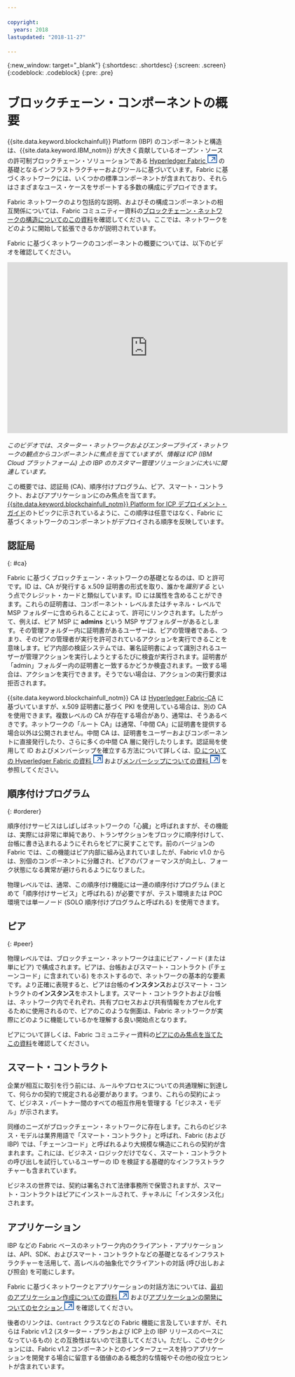 ```yaml
---

copyright:
  years: 2018
lastupdated: "2018-11-27"

---
```


{:new_window: target="_blank"}
{:shortdesc: .shortdesc}
{:screen: .screen}
{:codeblock: .codeblock}
{:pre: .pre}

# ブロックチェーン・コンポーネントの概要

{{site.data.keyword.blockchainfull}} Platform (IBP) のコンポーネントと構造は、{{site.data.keyword.IBM_notm}} が大きく貢献しているオープン・ソースの許可制ブロックチェーン・ソリューションである [Hyperledger Fabric ![外部リンク・アイコン](images/external_link.svg "外部リンク・アイコン")](https://hyperledger-fabric.readthedocs.io/en/release-1.2/) の基礎となるインフラストラクチャーおよびツールに基づいています。Fabric に基づくネットワークには、いくつかの標準コンポーネントが含まれており、それらはさまざまなユース・ケースをサポートする多数の構成にデプロイできます。

Fabric ネットワークのより包括的な説明、およびその構成コンポーネントの相互関係については、Fabric コミュニティー資料の[ブロックチェーン・ネットワークの構造についてのこの資料](https://hyperledger-fabric.readthedocs.io/en/release-1.2/network/network.html)を確認してください。ここでは、ネットワークをどのように開始して拡張できるかが説明されています。

Fabric に基づくネットワークのコンポーネントの概要については、以下のビデオを確認してください。

<iframe class="embed-responsive-item" id="youtubeplayer" title="スターター・プランのビデオ" type="text/html" width="640" height="390" src="https://www.youtube.com/embed/sJaT2L99BUo" frameborder="0" webkitallowfullscreen mozallowfullscreen allowfullscreen> </iframe>

*このビデオでは、スターター・ネットワークおよびエンタープライズ・ネットワークの観点からコンポーネントに焦点を当てていますが、情報は ICP (IBM Cloud プラットフォーム) 上の IBP のカスタマー管理ソリューションに大いに関連しています。*

この概要では、認証局 (CA)、順序付けプログラム、ピア、スマート・コントラクト、およびアプリケーションにのみ焦点を当てます。[{{site.data.keyword.blockchainfull_notm}} Platform for ICP デプロイメント・ガイド](/docs/services/blockchain/ibp_for_icp_deployment_guide.html)のトピックに示されているように、この順序は任意ではなく、Fabric に基づくネットワークのコンポーネントがデプロイされる順序を反映しています。

## 認証局
{: #ca}

Fabric に基づくブロックチェーン・ネットワークの基礎となるのは、ID と許可です。ID は、CA が発行する x.509 証明書の形式を取り、誰かを*識別する* という点でクレジット・カードと類似しています。ID には属性を含めることができます。これらの証明書は、コンポーネント・レベルまたはチャネル・レベルで MSP フォルダーに含められることによって、許可にリンクされます。したがって、例えば、ピア MSP に **admins** という MSP サブフォルダーがあるとします。その管理フォルダー内に証明書があるユーザーは、ピアの管理者である、つまり、そのピアの管理者が実行を許可されているアクションを実行できることを意味します。ピア内部の検証システムでは、署名証明書によって識別されるユーザーが管理アクションを実行しようとするたびに検査が実行されます。証明書が「admin」フォルダー内の証明書と一致するかどうか検査されます。一致する場合は、アクションを実行できます。そうでない場合は、アクションの実行要求は拒否されます。

{{site.data.keyword.blockchainfull_notm}} CA は [Hyperledger Fabric-CA](https://hyperledger-fabric-ca.readthedocs.io/en/latest/) に基づいていますが、x.509 証明書に基づく PKI を使用している場合は、別の CA を使用できます。複数レベルの CA が存在する場合があり、通常は、そうあるべきです。ネットワークの「ルート CA」は通常、「中間 CA」に証明書を提供する場合以外は公開されません。中間 CA は、証明書をユーザーおよびコンポーネントに直接発行したり、さらに多くの中間 CA 層に発行したりします。認証局を使用して ID およびメンバーシップを確立する方法について詳しくは、[ID についての Hyperledger Fabric の資料 ![外部リンク・アイコン](images/external_link.svg "外部リンク・アイコン")](https://hyperledger-fabric.readthedocs.io/en/latest/identity/identity.html) および[メンバーシップについての資料 ![外部リンク・アイコン](images/external_link.svg "外部リンク・アイコン")](https://hyperledger-fabric.readthedocs.io/en/latest/membership/membership.html) を参照してください。

## 順序付けプログラム
{: #orderer}

順序付けサービスはしばしばネットワークの「心臓」と呼ばれますが、その機能は、実際には非常に単純であり、トランザクションをブロックに順序付けして、台帳に書き込まれるようにそれらをピアに戻すことです。前のバージョンの Fabric では、この機能はピア内部に組み込まれていましたが、Fabric v1.0 からは、別個のコンポーネントに分離され、ピアのパフォーマンスが向上し、フォーク状態になる異常が避けられるようになりました。

物理レベルでは、通常、この順序付け機能には一連の順序付けプログラム (まとめて「順序付けサービス」と呼ばれる) が必要ですが、テスト環境または POC 環境では単一ノード (SOLO 順序付けプログラムと呼ばれる) を使用できます。

## ピア
{: #peer}

物理レベルでは、ブロックチェーン・ネットワークは主にピア・ノード (または単にピア) で構成されます。ピアは、台帳およびスマート・コントラクト (「チェーンコード」に含まれている) をホストするので、ネットワークの基本的な要素です。より正確に表現すると、ピアは台帳の**インスタンス**およびスマート・コントラクトの**インスタンス**をホストします。スマート・コントラクトおよび台帳は、ネットワーク内でそれぞれ、共有プロセスおよび共有情報をカプセル化するために使用されるので、ピアのこのような側面は、Fabric ネットワークが実際にどのように機能しているかを理解する良い開始点となります。

ピアについて詳しくは、Fabric コミュニティー資料の[ピアにのみ焦点を当てたこの資料](https://hyperledger-fabric.readthedocs.io/en/release-1.2/peers/peers.html)を確認してください。

## スマート・コントラクト

企業が相互に取引を行う前には、ルールやプロセスについての共通理解に到達して、何らかの契約で規定される必要があります。つまり、これらの契約によって、ビジネス・パートナー間のすべての相互作用を管理する「ビジネス・モデル」が示されます。

同様のニーズがブロックチェーン・ネットワークに存在します。これらのビジネス・モデルは業界用語で「スマート・コントラクト」と呼ばれ、Fabric (および IBP) では、「チェーンコード」と呼ばれるより大規模な構造にこれらの契約が含まれます。これには、ビジネス・ロジックだけでなく、スマート・コントラクトの呼び出しを試行しているユーザーの ID を検証する基礎的なインフラストラクチャーも含まれています。

ビジネスの世界では、契約は署名されて法律事務所で保管されますが、スマート・コントラクトはピアにインストールされて、チャネルに「インスタンス化」されます。

## アプリケーション

IBP などの Fabric ベースのネットワーク内のクライアント・アプリケーションは、API、SDK、およびスマート・コントラクトなどの基礎となるインフラストラクチャーを活用して、高レベルの抽象化でクライアントの対話 (呼び出しおよび照会) を可能にします。

Fabric に基づくネットワークとアプリケーションの対話方法については、[最初のアプリケーション作成についての資料 ![外部リンク・アイコン](images/external_link.svg "外部リンク・アイコン")](https://hyperledger-fabric.readthedocs.io/en/master/write_first_app.html "Writing Your First Application") および[アプリケーションの開発についてのセクション ![外部リンク・アイコン](images/external_link.svg "外部リンク・アイコン")](https://hyperledger-fabric.readthedocs.io/en/master/developapps/developing_applications.html "Developing Applications") を確認してください。

後者のリンクは、`Contract` クラスなどの Fabric 機能に言及していますが、それらは Fabric v1.2 (スターター・プランおよび ICP 上の IBP リリースのベースになっているもの) との互換性はないので注意してください。ただし、このセクションには、Fabric v1.2 コンポーネントとのインターフェースを持つアプリケーションを開発する場合に留意する価値のある概念的な情報やその他の役立つヒントが含まれています。
